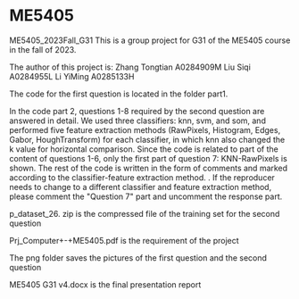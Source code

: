 # ME5405
ME5405_2023Fall_G31
This is a group project for G31 of the ME5405 course in the fall of 2023.

The author of this project is:
Zhang Tongtian A0284909M
Liu Siqi A0284955L
Li YiMing A0285133H

The code for the first question is located in the folder part1.

In the code part 2, questions 1-8 required by the second question are answered in detail. We used three classifiers: knn, svm, and som, and performed five feature extraction methods (RawPixels, Histogram, Edges, Gabor, HoughTransform) for each classifier, in which knn also changed the k value for horizontal comparison. Since the code is related to part of the content of questions 1-6, only the first part of question 7: KNN-RawPixels is shown. The rest of the code is written in the form of comments and marked according to the classifier-feature extraction method. . If the reproducer needs to change to a different classifier and feature extraction method, please comment the "Question 7" part and uncomment the response part.

p_dataset_26. zip is the compressed file of the training set for the second question

Prj_Computer+-+ME5405.pdf is the requirement of the project

The png folder saves the pictures of the first question and the second question

ME5405 G31 v4.docx is the final presentation report
